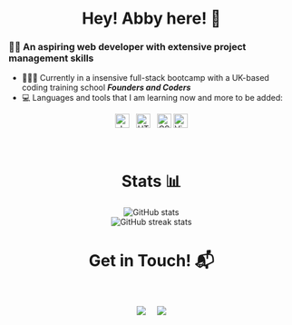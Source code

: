 <h1 align="center">Hey! Abby here! 👋 </h1>

### 💁‍♀️ An aspiring web developer with extensive project management skills
- 👩🏻‍💻  Currently in a insensive full-stack bootcamp with a UK-based coding training school ***Founders and Coders***
- 💻  Languages and tools that I am learning now and more to be added:
<p align="center">
<img src="https://img.shields.io/badge/JavaScript-282C34?logo=javascript&logoColor=F7DF1E" alt="JavaScript logo" title="JavaScript" height="25" />
&nbsp;

<img src="https://img.shields.io/badge/HTML5-282C34?logo=html5&logoColor=E34F26" alt="HTML5 logo" title="HTML5" height="25" />
&nbsp;
<img src="https://img.shields.io/badge/CSS3-282C34?logo=css3&logoColor=1572B6" alt="CSS3 logo" title="CSS3" height="25" />
  <img src="https://img.shields.io/badge/VS%20Code-282C34?logo=visual-studio-code&logoColor=007ACC" alt="Visual Studio Code logo" title="Visual Studio Code" height="25" />
  
</p>
<Br>

<h1 align="center">Stats 📊</h1>
<div align="center">

![GitHub stats](https://github-readme-stats.vercel.app/api?username=abbbyccc&show_icons=true&count_private=true) <br>
![GitHub streak stats](https://github-readme-streak-stats.herokuapp.com/?user=abbbyccc)
</div>



<h1 align="center">Get in Touch! 📬</h1>
<Br>
<p align="center">
<a href="https://www.linkedin.com/in/abbychien" target="blank"><img align="center" src="https://img.shields.io/badge/Abby Chien-0077B5?style=for-the-badge&logo=linkedin&logoColor=white" /></a> &nbsp;&nbsp;&nbsp;  <a href="mailto:hello@abbychien.com" target="blank"><img align="center" src="https://img.shields.io/badge/hello@abbychien.com-D14836?style=for-the-badge&logo=gmail&logoColor=white" /></a>   
</p>

